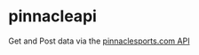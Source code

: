 # pinnacleapi

 Get and Post data via the [pinnaclesports.com API](http://www.pinnaclesports.com/fr/api/manual)
